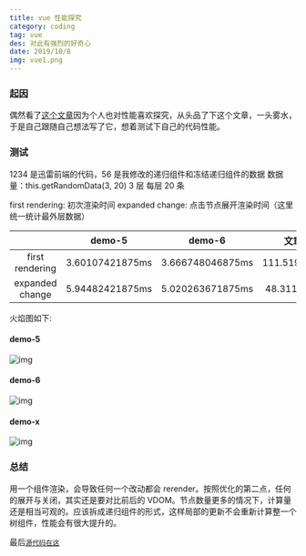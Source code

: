 ```yaml
---
title: vue 性能探究
category: coding
tag: vue
des: 对此有强烈的好奇心
date: 2019/10/8
img: vue1.png
---
```


### 起因

偶然看了[这个文章](https://juejin.im/post/5bf7ca2f6fb9a049a9795a88#heading-3)因为个人也对性能喜欢探究，从头品了下这个文章，一头雾水，于是自己跟随自己想法写了它，想着测试下自己的代码性能。

### 测试

1234 是迅雷前端的代码，56 是我修改的递归组件和冻结递归组件的数据
数据量：this.getRandomData(3, 20) 3 层 每层 20 条

first rendering: 初次渲染时间
expanded change: 点击节点展开渲染时间（这里统一统计最外层数据）

|                 |     demo-5      |      demo-6      |   文章最强优化    |
| :-------------: | :-------------: | :--------------: | :---------------: |
| first rendering | 3.60107421875ms | 3.666748046875ms | 111.51904296875ms |
| expanded change | 5.94482421875ms | 5.020263671875ms | 48.31103515625ms  |

火焰图如下:

#### demo-5

![img](vue性能探究:5.png)

#### demo-6

![img](vue性能探究:6.png)

#### demo-x

![img](vue性能探究:x.png)

### 总结

用一个组件渲染，会导致任何一个改动都会 rerender。按照优化的第二点，任何的展开与关闭，其实还是要对比前后的 VDOM。节点数量更多的情况下，计算量还是相当可观的。应该拆成递归组件的形式，这样局部的更新不会重新计算整一个树组件，性能会有很大提升的。

最后[`源代码在这`](https://github.com/Algesthesiahunter/vuePerformanceExploration)
